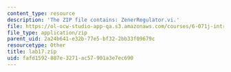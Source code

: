 ```yaml
---
content_type: resource
description: 'The ZIP file contains: ZenerRegulator.vi.'
file: https://ol-ocw-studio-app-qa.s3.amazonaws.com/courses/6-071j-introduction-to-electronics-signals-and-measurement-spring-2006/fafd1592887e3271ac57901a3e7ec690_lab17.zip
file_type: application/zip
parent_uid: 2a24b641-e32b-77e5-bf32-2bb33f09679c
resourcetype: Other
title: lab17.zip
uid: fafd1592-887e-3271-ac57-901a3e7ec690
---
```

